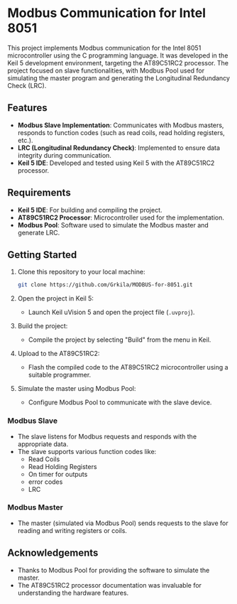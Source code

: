 # Modbus Communication for Intel 8051

This project implements Modbus communication for the Intel 8051 microcontroller using the C programming language. It was developed in the Keil 5 development environment, targeting the AT89C51RC2 processor. The project focused on slave functionalities, with Modbus Pool used for simulating the master program and generating the Longitudinal Redundancy Check (LRC).

## Features

- **Modbus Slave Implementation**: Communicates with Modbus masters, responds to function codes (such as read coils, read holding registers, etc.).
- **LRC (Longitudinal Redundancy Check)**: Implemented to ensure data integrity during communication.
- **Keil 5 IDE**: Developed and tested using Keil 5 with the AT89C51RC2 processor.
  
## Requirements

- **Keil 5 IDE**: For building and compiling the project.
- **AT89C51RC2 Processor**: Microcontroller used for the implementation.
- **Modbus Pool**: Software used to simulate the Modbus master and generate LRC.
  
## Getting Started

1. Clone this repository to your local machine:
    ```bash
    git clone https://github.com/Grkila/MODBUS-for-8051.git
    ```

2. Open the project in Keil 5:
    - Launch Keil uVision 5 and open the project file (`.uvproj`).

3. Build the project:
    - Compile the project by selecting "Build" from the menu in Keil.

4. Upload to the AT89C51RC2:
    - Flash the compiled code to the AT89C51RC2 microcontroller using a suitable programmer.

5. Simulate the master using Modbus Pool:
    - Configure Modbus Pool to communicate with the slave device.

### Modbus Slave

- The slave listens for Modbus requests and responds with the appropriate data.
- The slave supports various function codes like:
  - Read Coils 
  - Read Holding Registers 
  - On timer for outputs
  - error codes
  - LRC
  
### Modbus Master

- The master (simulated via Modbus Pool) sends requests to the slave for reading and writing registers or coils.


## Acknowledgements

- Thanks to Modbus Pool for providing the software to simulate the master.
- The AT89C51RC2 processor documentation was invaluable for understanding the hardware features.



